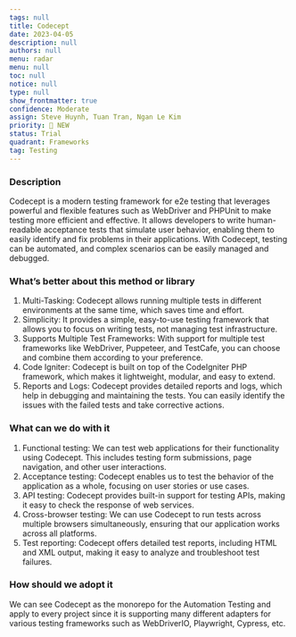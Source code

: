```yaml
---
tags: null
title: Codecept
date: 2023-04-05
description: null
authors: null
menu: radar
menu: null
toc: null
notice: null
type: null
show_frontmatter: true
confidence: Moderate
assign: Steve Huynh, Tuan Tran, Ngan Le Kim
priority: 🌟 NEW
status: Trial
quadrant: Frameworks
tag: Testing
---
```


<!-- table_of_contents a6d9b4b8-34e3-4c4b-884d-5826e0b571d8 -->

### Description

Codecept is a modern testing framework for e2e testing that leverages powerful and flexible features such as WebDriver and PHPUnit to make testing more efficient and effective. It allows developers to write human-readable acceptance tests that simulate user behavior, enabling them to easily identify and fix problems in their applications. With Codecept, testing can be automated, and complex scenarios can be easily managed and debugged.

### What’s better about this method or library

1. Multi-Tasking: Codecept allows running multiple tests in different environments at the same time, which saves time and effort.
1. Simplicity: It provides a simple, easy-to-use testing framework that allows you to focus on writing tests, not managing test infrastructure.
1. Supports Multiple Test Frameworks: With support for multiple test frameworks like WebDriver, Puppeteer, and TestCafe, you can choose and combine them according to your preference.
1. Code Igniter: Codecept is built on top of the CodeIgniter PHP framework, which makes it lightweight, modular, and easy to extend.
1. Reports and Logs: Codecept provides detailed reports and logs, which help in debugging and maintaining the tests. You can easily identify the issues with the failed tests and take corrective actions.

### What can we do with it

1. Functional testing: We can test web applications for their functionality using Codecept. This includes testing form submissions, page navigation, and other user interactions.
1. Acceptance testing: Codecept enables us to test the behavior of the application as a whole, focusing on user stories or use cases.
1. API testing: Codecept provides built-in support for testing APIs, making it easy to check the response of web services.
1. Cross-browser testing: We can use Codecept to run tests across multiple browsers simultaneously, ensuring that our application works across all platforms.
1. Test reporting: Codecept offers detailed test reports, including HTML and XML output, making it easy to analyze and troubleshoot test failures.

### How should we adopt it

We can see Codecept as the monorepo for the Automation Testing and apply to every project since it is supporting many different adapters for various testing frameworks such as WebDriverIO, Playwright, Cypress, etc.

<!-- child_database c94505cc-59e6-44b4-9dfd-46ad12c9f1eb -->

